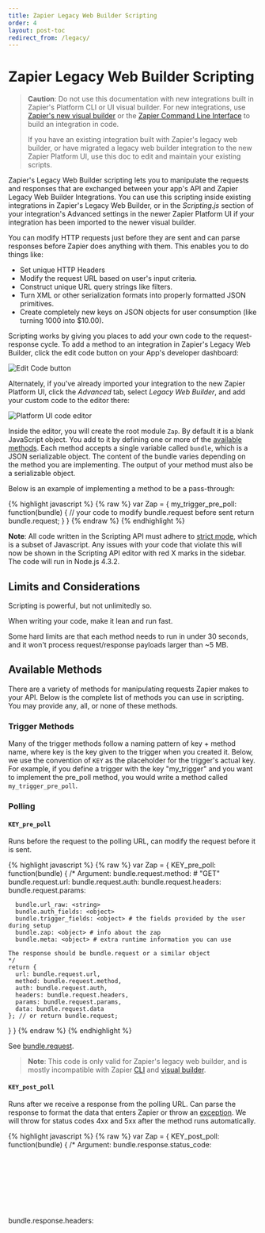 ```yaml
---
title: Zapier Legacy Web Builder Scripting
order: 4
layout: post-toc
redirect_from: /legacy/
---
```


# Zapier Legacy Web Builder Scripting

> **Caution**: Do not use this documentation with new integrations built in Zapier's Platform CLI or UI visual builder. For new integrations, use [Zapier's new visual builder](https://platform.zapier.com/docs/intro) or the [Zapier Command Line Interface](https://platform.zapier.io/cli_docs/docs) to build an integration in code.
>
> If you have an existing integration built with Zapier's legacy web builder, or have migrated a legacy web builder integration to the new Zapier Platform UI, use this doc to edit and maintain your existing scripts.

Zapier's Legacy Web Builder scripting lets you to manipulate the requests and responses that are exchanged between your app's API and Zapier Legacy Web Builder Integrations. You can use this scripting inside existing integrations in Zapier's Legacy Web Builder, or in the _Scripting.js_ section of your integration's Advanced settings in the newer Zapier Platform UI if your integration has been imported to the newer visual builder.

You can modify HTTP requests just before they are sent and can parse responses before Zapier does anything with them. This enables you to do things like:

*   Set unique HTTP Headers
*   Modify the request URL based on user's input criteria.
*   Construct unique URL query strings like filters.
*   Turn XML or other serialization formats into properly formatted JSON primitives.
*   Create completely new keys on JSON objects for user consumption (like turning 1000 into $10.00).

Scripting works by giving you places to add your own code to the request-response cycle. To add a method to an integration in Zapier's Legacy Web Builder, click the edit code button on your App's developer dashboard:

![Edit Code button](https://cdn.zapier.com/storage/photos/832a4038e1e1608158f0bcf383338598.png)

Alternately, if you've already imported your integration to the new Zapier Platform UI, click the _Advanced_ tab, select _Legacy Web Builder_, and add your custom code to the editor there:

![Platform UI code editor](https://cdn.zapier.com/storage/photos/75e6b3290b00eaa8a83f39f10902dab6.png)

Inside the editor, you will create the root module `Zap`. By default it is a blank JavaScript object. You add to it by defining one or more of the [available methods](https://platform.zapier.com/legacy/scripting/#available-methods). Each method accepts a single variable called `bundle`, which is a JSON serializable object. The content of the bundle varies depending on the method you are implementing. The output of your method must also be a serializable object.

Below is an example of implementing a method to be a pass-through:

{% highlight javascript %}
{% raw %}
var Zap = {
  my_trigger_pre_poll: function(bundle) {
    // your code to modify bundle.request before sent
    return bundle.request;
  }
}
{% endraw %}
{% endhighlight %}

**Note**: All code written in the Scripting API must adhere to [strict mode](https://developer.mozilla.org/en-US/docs/Web/JavaScript/Reference/Strict_mode), which is a subset of Javascript. Any issues with your code that violate this will now be shown in the Scripting API editor with red X marks in the sidebar. The code will run in Node.js 4.3.2.

## Limits and Considerations

Scripting is powerful, but not unlimitedly so.

When writing your code, make it lean and run fast.

Some hard limits are that each method needs to run in under 30 seconds, and it won't process request/response payloads larger than ~5 MB.

## Available Methods

There are a variety of methods for manipulating requests Zapier makes to your API. Below is the complete list of methods you can use in scripting. You may provide any, all, or none of these methods.

### Trigger Methods

Many of the trigger methods follow a naming pattern of key + method name, where key is the key given to the trigger when you created it. Below, we use the convention of `KEY` as the placeholder for the trigger's  actual key. For example, if you define a trigger with the key "my_trigger" and you want to implement the pre_poll method, you would write a method called `my_trigger_pre_poll`.

### Polling

#### `KEY_pre_poll`
Runs before the request to the polling URL, can modify the request before it is sent.

{% highlight javascript %}
{% raw %}
var Zap = {
  KEY_pre_poll: function(bundle) {
    /*
    Argument:
      bundle.request.method: <string> # "GET"
      bundle.request.url: <string>
      bundle.request.auth: <array>
      bundle.request.headers: <object>
      bundle.request.params: <object>

      bundle.url_raw: <string>
      bundle.auth_fields: <object>
      bundle.trigger_fields: <object> # the fields provided by the user during setup
      bundle.zap: <object> # info about the zap
      bundle.meta: <object> # extra runtime information you can use

    The response should be bundle.request or a similar object
    */
    return {
      url: bundle.request.url,
      method: bundle.request.method,
      auth: bundle.request.auth,
      headers: bundle.request.headers,
      params: bundle.request.params,
      data: bundle.request.data
    }; // or return bundle.request;
  }
}
{% endraw %}
{% endhighlight %}

See [bundle.request](https://platform.zapier.com/legacy/scripting#prepared-request-via-bundlerequest).

> **Note**: This code is only valid for Zapier's legacy web builder, and is mostly incompatible with Zapier [CLI](https://zapier.com/developer/documentation/v2/getting-started-cli/) and [visual builder](https://zapier.com/developer/documentation/v2/visual-builder-getting-started/).

#### `KEY_post_poll`
Runs after we receive a response from the polling URL. Can parse the response to format the data that enters Zapier or throw an [exception](https://platform.zapier.com/legacy/scripting/#available-exceptions). We will throw for status codes 4xx and 5xx after the method runs automatically.

{% highlight javascript %}
{% raw %}
var Zap = {
  KEY_post_poll: function(bundle) {
    /*
    Argument:
      bundle.response.status_code: <integer>
      bundle.response.headers: <object>
      bundle.response.content: <str>

      bundle.request: <original object from KEY_pre_poll bundle>

      bundle.auth_fields: <object>
      bundle.trigger_fields: <object> # the fields provided by the user during setup
      bundle.zap: <object> # info about the zap
      bundle.meta: <object> # extra runtime information you can use

    The response should be JSON serializable:
      [
        <object>, # with unique 'id' key
        <object> # with unique 'id' key
      ]
    */
    return [];
  }
}
{% endraw %}
{% endhighlight %}

> **Note**: This code is only valid for Zapier's legacy web builder, and is mostly incompatible with Zapier [CLI](https://zapier.com/developer/documentation/v2/getting-started-cli/) and [visual builder](https://zapier.com/developer/documentation/v2/visual-builder-getting-started/).

#### `KEY_poll`
Runs in place of pre_poll and post_poll. You get a bundle and are expected to make the request and return a list of results or throw an [exception](https://platform.zapier.com/legacy/scripting/#available-exceptions). We will **not** throw for status codes like 4xx and 5xx automatically!

{% highlight javascript %}
{% raw %}
var Zap = {
  KEY_poll: function(bundle) {
    /*
    Arguments:
      bundle.request.method: <string> # "GET"
      bundle.request.url: <string>
      bundle.request.auth: <array>
      bundle.request.headers: <object>
      bundle.request.params: <object>

      bundle.url_raw: <string>
      bundle.auth_fields: <object>
      bundle.trigger_fields: <object> # the fields provided by the user during setup
      bundle.zap: <object> # info about the zap
      bundle.meta: <object> # extra runtime information you can use

      If you include a callback in the arguments, you can also perform async:
        callback(err, response)

    You are expected to make the request yourself. The response should be JSON serializable:
      [
        <object>, # with unique 'id' key
        <object> # with unique 'id' key
      ]
    */
    return []; // or callback(null, [])
  }
}
{% endraw %}
{% endhighlight %}

See [bundle.request](https://platform.zapier.com/legacy/scripting#prepared-request-via-bundlerequest).

> **Note**: This code is only valid for Zapier's legacy web builder, and is mostly incompatible with Zapier [CLI](https://zapier.com/developer/documentation/v2/getting-started-cli/) and [visual builder](https://zapier.com/developer/documentation/v2/visual-builder-getting-started/).

### Static and REST Hooks

#### `KEY_catch_hook`
Runs when we receive a static or subscription hook from your API. Can parse the response to format the data that enters Zapier.

{% highlight javascript %}
{% raw %}
var Zap = {
  KEY_catch_hook: function(bundle) {
    /*
    Argument:
      bundle.request.method: <str> # 'GET', 'POST', 'PATCH', 'PUT', 'DELETE'
      bundle.request.headers: <object>
      bundle.request.querystring: <str> # parse with $.param(bundle.request.querystring)
      bundle.request.content: <str>

      bundle.cleaned_request: <object> or <array> # our best guess at parsing
                                                  # and combining the request
                                                  # (including handling JSON & XML).
      bundle.auth_fields: <object>
      bundle.trigger_fields: <object> # the fields provided by the user during setup
      bundle.zap: <object> # info about the zap

    The response should be either a JSON serializable array...
      [
        <object>,
        <object>
      ]

    ...or a single object:
      <object>
    */
    return []; // or {}
  }
}
{% endraw %}
{% endhighlight %}

> **Note**: This code is only valid for Zapier's legacy web builder, and is mostly incompatible with Zapier [CLI](https://zapier.com/developer/documentation/v2/getting-started-cli/) and [visual builder](https://zapier.com/developer/documentation/v2/visual-builder-getting-started/).

### REST Hooks and Notification REST Hooks

#### `pre_subscribe`
Runs before we subscribe.

{% highlight javascript %}
{% raw %}
var Zap = {
  pre_subscribe: function(bundle) {
    /*
    Argument:
      bundle.request.method: <string> # "POST"
      bundle.request.url: <string>
      bundle.request.auth: <array>
      bundle.request.headers: <object>
      bundle.request.params: <object>
      bundle.request.data: <string>

      bundle.auth_fields: <object>
      bundle.trigger_fields: <object> # the data from trigger fields
      bundle.target_url: <string> # our unique Zapier url for this subscription
      bundle.event: <string> # the event being subscribed to
      bundle.zap: <object> # info about the zap

    The response should be bundle.request or a similar object
    */
    return {
      url: bundle.request.url,
      method: bundle.request.method,
      auth: bundle.request.auth,
      headers: bundle.request.headers,
      params: bundle.request.params,
      data: bundle.request.data
    }; // or return bundle.request;
  }
}
{% endraw %}
{% endhighlight %}

See [bundle.request](https://platform.zapier.com/legacy/scripting#prepared-request-via-bundlerequest).

> **Note**: This code is only valid for Zapier's legacy web builder, and is mostly incompatible with Zapier [CLI](https://zapier.com/developer/documentation/v2/getting-started-cli/) and [visual builder](https://zapier.com/developer/documentation/v2/visual-builder-getting-started/).

#### `post_subscribe`
Runs after we subscribe. It is exclusively for storing results that are needed later for pre_unsubscribe.

{% highlight javascript %}
{% raw %}
var Zap = {
  post_subscribe: function(bundle) {
    /*
    Argument:
      bundle.response.status_code: <integer>
      bundle.response.headers: <object>
      bundle.response.content: <str>

      bundle.request: <original object from pre_subscribe bundle>

      bundle.target_url: <string> # our unique Zapier url for this subscription
      bundle.event: <string> # the event (if any) that was subscribed to
      bundle.auth_fields: <object>
      bundle.trigger_fields: <object> # the data from trigger fields
      bundle.zap: <object> # info about the zap

    The response should be JSON serializable, you'll have access to it as
    subscribe_data in the unsubscribe call. Normally you'd store some state
    about the hook resource you created, for example, some apps need
    an ID to locate and unsubscribe from a hook.

    */
    return ""; // or {}, or []
  }
}
{% endraw %}
{% endhighlight %}

> **Note**: This code is only valid for Zapier's legacy web builder, and is mostly incompatible with Zapier [CLI](https://zapier.com/developer/documentation/v2/getting-started-cli/) and [visual builder](https://zapier.com/developer/documentation/v2/visual-builder-getting-started/).

#### `pre_unsubscribe`
Runs before we unsubscribe.

{% highlight javascript %}
{% raw %}
var Zap = {
  pre_unsubscribe: function(bundle) {
    /*
    Argument:
      bundle.request.method: <string> # "POST"
      bundle.request.url: <string>
      bundle.request.auth: <array>
      bundle.request.headers: <object>
      bundle.request.params: <object>
      bundle.request.data: <string>

      bundle.target_url: <string> # our unique Zapier url for this subscription
      bundle.subscribe_data <json> # any data you returned from post_subscribe
      bundle.event: <string> # the event (if any) being unsubscribed from
      bundle.auth_fields: <object>
      bundle.trigger_fields: <object> # the data from trigger fields
      bundle.zap: <object> # info about the zap

    The response should be bundle.request or a similar object
    */
    return {
      url: bundle.request.url,
      method: bundle.request.method,
      auth: bundle.request.auth,
      headers: bundle.request.headers,
      params: bundle.request.params,
      data: bundle.request.data
    }; // or return bundle.request;
  }
}
{% endraw %}
{% endhighlight %}

See [bundle.request](https://platform.zapier.com/legacy/scripting#prepared-request-via-bundlerequest).

> **Note**: This code is only valid for Zapier's legacy web builder, and is mostly incompatible with Zapier [CLI](https://zapier.com/developer/documentation/v2/getting-started-cli/) and [visual builder](https://zapier.com/developer/documentation/v2/visual-builder-getting-started/).

### Notification REST Hooks

#### `KEY_pre_hook`
Runs before the consuming call.

{% highlight javascript %}
{% raw %}
var Zap = {
  KEY_pre_hook: function(bundle) {
    /*
    Argument:
      bundle.request.method: <string>
      bundle.request.headers: <object>
      bundle.request.querystring: <string> # parse using $.param(bundle.request.querystring)
      bundle.request.content: <string>

      bundle.auth_fields: <object>
      bundle.trigger_fields: <object> # the fields provided by the user during setup
      bundle.zap: <object> # info about the zap

    The response should be bundle.request or a similar object
    */
    return {
      url: bundle.request.url,
      method: bundle.request.method,
      auth: bundle.request.auth,
      headers: bundle.request.headers,
      params: bundle.request.params,
      data: bundle.request.data
    }; // or return bundle.request;
  }
}
{% endraw %}
{% endhighlight %}

See [bundle.request](https://platform.zapier.com/legacy/scripting#prepared-request-via-bundlerequest).

> **Note**: This code is only valid for Zapier's legacy web builder, and is mostly incompatible with Zapier [CLI](https://zapier.com/developer/documentation/v2/getting-started-cli/) and [visual builder](https://zapier.com/developer/documentation/v2/visual-builder-getting-started/).

#### `KEY_post_hook`
Runs after we receive a response from the consuming call. Can parse the response to format the data that enters Zapier or throw an [exception](https://platform.zapier.com/legacy/scripting/#available-exceptions). We will throw for status codes 4xx and 5xx after the method runs automatically.

{% highlight javascript %}
{% raw %}
var Zap = {
  KEY_post_hook: function(bundle) {
    /*
    Argument:
      bundle.response.status_code: <integer>
      bundle.response.headers: <object>
      bundle.response.content: <str>

      bundle.request: <original object from KEY_pre_hook bundle>

      bundle.auth_fields: <object>
      bundle.trigger_fields: <object> # the fields provided by the user during setup
      bundle.zap: <object> # info about the zap

    The response should be JSON serializable:
      [
        <object>,
        <object>
      ]
    */
    return [];
  }
}
{% endraw %}
{% endhighlight %}

> **Note**: This code is only valid for Zapier's legacy web builder, and is mostly incompatible with Zapier [CLI](https://zapier.com/developer/documentation/v2/getting-started-cli/) and [visual builder](https://zapier.com/developer/documentation/v2/visual-builder-getting-started/).

### Available to all triggers

#### `KEY_pre_custom_trigger_fields`
Runs before the request to the custom field URL (if provided).

> Note: Although this method does not end with `result_fields` like there are for [actions](#key_pre_custom_action_fields) and [searches](#key_pre_custom_search_fields) it does in fact define custom fields and labels for the **result** (sample) of the trigger and not for its **Edit Template** step in the Zap Editor. See [Trigger Result Fields (Custom)](https://platform.zapier.com/legacy/trigger-fields-custom/).

{% highlight javascript %}
{% raw %}
var Zap = {
  KEY_pre_custom_trigger_fields: function(bundle) {
    /*
    Argument:
      bundle.request.method: <string> # "GET"
      bundle.request.url: <string>
      bundle.request.auth: <array>
      bundle.request.headers: <object>
      bundle.request.params: <object>

      bundle.url_raw: <string>
      bundle.auth_fields: <object>
      bundle.trigger_fields: <object> # the fields provided by the user during setup
      bundle.zap: <object> # info about the zap

    The response should be bundle.request or a similar object
    */
    return {
      url: bundle.request.url,
      method: bundle.request.method,
      auth: bundle.request.auth,
      headers: bundle.request.headers,
      params: bundle.request.params,
      data: bundle.request.data
    }; // or return bundle.request;
  }
}
{% endraw %}
{% endhighlight %}

See [bundle.request](https://platform.zapier.com/legacy/scripting#prepared-request-via-bundlerequest).

> **Note**: This code is only valid for Zapier's legacy web builder, and is mostly incompatible with Zapier [CLI](https://zapier.com/developer/documentation/v2/getting-started-cli/) and [visual builder](https://zapier.com/developer/documentation/v2/visual-builder-getting-started/).

#### `KEY_post_custom_trigger_fields`
Runs after the response for custom fields is received. Can parse the response to format the data that enters Zapier or throw an [exception](https://platform.zapier.com/legacy/scripting/#available-exceptions). We will throw for status codes 4xx and 5xx after the method runs automatically.

> Note: Although this method does not end with `result_fields` like there are for [actions](#key_pre_custom_action_fields) and [searches](#key_pre_custom_search_fields) it does in fact define custom fields and labels for the **result** (sample) of the trigger and not for its **Edit Template** step in the Zap Editor. See [Trigger Result Fields (Custom)](https://platform.zapier.com/legacy/trigger-fields-custom/).

{% highlight javascript %}
{% raw %}
var Zap = {
  KEY_post_custom_trigger_fields: function(bundle) {
    /*
    Argument:
      bundle.response.status_code: <integer>
      bundle.response.headers: <object>
      bundle.response.content: <str>

      bundle.request: <original object from KEY_pre_hook bundle>

      bundle.url_raw: <string>
      bundle.auth_fields: <object>
      bundle.trigger_fields: <object> # the fields provided by the user during setup
      bundle.zap: <object> # info about the zap

    The response should be JSON serializable:
      [
        # `type` can be unicode, int, bool
        # `key` should be unique and match a key found in the JSON representation we receive from your API
        # `label` is a human-readable name we can give this field in the UI
        {'type': <str>, 'key': <str>, 'label': <str>}
      ]
    */
    return [];
  }
}
{% endraw %}
{% endhighlight %}

> **Note**: This code is only valid for Zapier's legacy web builder, and is mostly incompatible with Zapier [CLI](https://zapier.com/developer/documentation/v2/getting-started-cli/) and [visual builder](https://zapier.com/developer/documentation/v2/visual-builder-getting-started/).

## Action Methods

Action methods follow a naming pattern of key + method name, where key is the key given to the action when you created it. Below, we use the convention of `KEY` as the placeholder for the action's actual key. For example, if you define an action with the key "my_action" and you want to implement the pre_write method, you would write a method called `my_action_pre_write`.

### `KEY_pre_write`
Runs before the request to the action URL, can modify the request before it is sent.

{% highlight javascript %}
{% raw %}
var Zap = {
  KEY_pre_write: function(bundle) {
    /*
    Argument:
      bundle.request.method: <string> # "POST"
      bundle.request.url: <string>
      bundle.request.auth: <array>
      bundle.request.headers: <object>
      bundle.request.params: <object>
      bundle.request.data: <string>
      bundle.request.files: <object>

      bundle.url_raw: <string>
      bundle.auth_fields: <object>
      bundle.action_fields: <object> # pruned and replaced users' fields
      bundle.action_fields_full: <object> # all replaced users' fields
      bundle.action_fields_raw: <object> # before we replace users' variables
      bundle.zap: <object> # info about the zap

    The response should be bundle.request or a similar object
    */
    return {
      url: bundle.request.url,
      method: bundle.request.method,
      auth: bundle.request.auth,
      headers: bundle.request.headers,
      params: bundle.request.params,
      data: bundle.request.data
    }; // or return bundle.request;
  }
}
{% endraw %}
{% endhighlight %}

See [bundle.request](https://platform.zapier.com/legacy/scripting#prepared-request-via-bundlerequest).

> **Note**: This code is only valid for Zapier's legacy web builder, and is mostly incompatible with Zapier [CLI](https://zapier.com/developer/documentation/v2/getting-started-cli/) and [visual builder](https://zapier.com/developer/documentation/v2/visual-builder-getting-started/).


### `KEY_post_write`
Runs after we receive a response from the action endpoint, can modify the response or throw an [exception](https://platform.zapier.com/legacy/scripting/#available-exceptions). We will throw for status codes 4xx and 5xx after the method runs automatically. *Note:* If the action occurs as part of a search-or-create Zap, the output of this method is *not* exactly what the user sees. In that case, the action will be followed up with a request to fetch the written record, and we will present the user with the output from that follow-up request. If you need to modify the returned data in that scenario, use `_post_read_resource`.

{% highlight javascript %}
{% raw %}
var Zap = {
  KEY_post_write: function(bundle) {
    /*
    Argument:
      bundle.response.status_code: <integer>
      bundle.response.headers: <object>
      bundle.response.content: <str>

      bundle.request: <original object from KEY_pre_write bundle>

      bundle.auth_fields: <object>
      bundle.action_fields: <object> # pruned and replaced users' fields
      bundle.action_fields_full: <object> # all replaced users' fields
      bundle.action_fields_raw: <object> # before we replace users' variables
      bundle.zap: <object> # info about the zap

    The response will be used to give the user more fields to use
    in the next step of the Zap.  Please return a JSON serializable object.

    return <object>;
    */
  }
}
{% endraw %}
{% endhighlight %}

> **Note**: This code is only valid for Zapier's legacy web builder, and is mostly incompatible with Zapier [CLI](https://zapier.com/developer/documentation/v2/getting-started-cli/) and [visual builder](https://zapier.com/developer/documentation/v2/visual-builder-getting-started/).

### `KEY_write`
Runs in place of pre_write and post_write. You get a bundle and are expected to make the request and return the appropriate response or throw an [exception](https://platform.zapier.com/legacy/scripting/#available-exceptions). We will **not** throw for status codes like 4xx and 5xx automatically! *Note:* If the action occurs as part of a search-or-create Zap, the output of this method is *not* exactly what the user sees. In that case, the action will be followed up with a request to fetch the written record, and we will present the user with the output from that follow-up request. If you need to modify the returned data in that scenario, use `_post_read_resource`.

{% highlight javascript %}
{% raw %}
var Zap = {
  KEY_write: function(bundle, [callback]) {
    /*
    Arguments:

      bundle.request.method: <string> # "POST"
      bundle.request.url: <string>
      bundle.request.auth: <array>
      bundle.request.headers: <object>
      bundle.request.params: <object>
      bundle.request.data: <string>
      bundle.request.files: <object>

      bundle.url_raw: <string>
      bundle.auth_fields: <object>
      bundle.action_fields: <object> # pruned and replaced users' fields
      bundle.action_fields_full: <object> # all replaced users' fields
      bundle.action_fields_raw: <object> # before we replace users' variables
      bundle.zap: <object> # info about the zap

    If you include a callback in the arguments, you can also perform async:
      callback(err, response)

    The response will be used to give the user more fields to use
    in the next step of the Zap.  Please return a JSON serializable object.

    return <object>;
    */
    // your code to modify bundle.request before sent
    var response = z.request(bundle.request);
    return z.JSON.parse(response.content);
  }
}
{% endraw %}
{% endhighlight %}

See [bundle.request](https://platform.zapier.com/legacy/scripting#prepared-request-via-bundlerequest).

> **Note**: This code is only valid for Zapier's legacy web builder, and is mostly incompatible with Zapier [CLI](https://zapier.com/developer/documentation/v2/getting-started-cli/) and [visual builder](https://zapier.com/developer/documentation/v2/visual-builder-getting-started/).

### `KEY_pre_custom_action_fields`
Runs before the request to the custom field URL (if provided).

{% highlight javascript %}
{% raw %}
var Zap = {
  KEY_pre_custom_action_fields: function(bundle) {
    /*
    Argument:
      bundle.request.method: <string> # "GET"
      bundle.request.url: <string>
      bundle.request.auth: <array>
      bundle.request.headers: <object>
      bundle.request.params: <object>

      bundle.url_raw: <string>
      bundle.auth_fields: <object>
      bundle.action_fields: <object> # the raw action fields (if applicable)
      bundle.zap: <object> # info about the zap (details below)

    The response should be bundle.request or a similar object
    */
    return {
      url: bundle.request.url,
      method: bundle.request.method,
      auth: bundle.request.auth,
      headers: bundle.request.headers,
      params: bundle.request.params,
      data: bundle.request.data
    }; // or return bundle.request;
  }
}
{% endraw %}
{% endhighlight %}

See [bundle.request](https://platform.zapier.com/legacy/scripting#prepared-request-via-bundlerequest).

> **Note**: This code is only valid for Zapier's legacy web builder, and is mostly incompatible with Zapier [CLI](https://zapier.com/developer/documentation/v2/getting-started-cli/) and [visual builder](https://zapier.com/developer/documentation/v2/visual-builder-getting-started/).

### `KEY_post_custom_action_fields`
Runs after the response for custom fields is received. Can parse the response to format the data that enters Zapier or throw an [exception](https://platform.zapier.com/legacy/scripting/#available-exceptions). We will throw for status codes 4xx and 5xx after the method runs automatically.

{% highlight javascript %}
{% raw %}
var Zap = {
  KEY_post_custom_action_fields: function(bundle) {
    /*
    Argument:
      bundle.response.status_code: <integer>
      bundle.response.headers: <object>
      bundle.response.content: <str>

      bundle.request: <original object from KEY_pre_custom_action_fields bundle>

      bundle.url_raw: <string>
      bundle.auth_fields: <object>
      bundle.action_fields: <object> # the fields provided by the user during setup
      bundle.zap: <object> # info about the zap

    The response should be JSON serializable:
      [
        # `type` can be unicode, int, bool
        # `key` should be unique, and will be the "key" in "key: value" in the POST
        # `help_text` and `label` are also available
        {'type': <str>, 'key': <str>}
      ]
    */
    return []; // return fields in the order you want them displayed in the UI. They'll be appended after the regular action fields
  }
}
{% endraw %}
{% endhighlight %}

> **Note**: This code is only valid for Zapier's legacy web builder, and is mostly incompatible with Zapier [CLI](https://zapier.com/developer/documentation/v2/getting-started-cli/) and [visual builder](https://zapier.com/developer/documentation/v2/visual-builder-getting-started/).

### `KEY_custom_action_fields`
Allows you to completely take over the handling of retrieving and processing field metadata for custom action fields.  Pre- and Post- methods will not be called if you've implemented this method.  This method will be passed a bundle and must return an array of custom field metadata.  If a request to an endpoint fails, you will need to throw an exception - the platform will not do it automatically.

{% highlight javascript %}
{% raw %}
var Zap = {KEY_custom_action_fields: function(bundle) {
    /*    
    Argument:      
        bundle.request.method: <string> # GET
        bundle.request.url: <string> # ""
        bundle.request.auth: <array>
        bundle.request.headers: <object>
        bundle.request.params: <object>

        bundle.url_raw: <string> # ""
        bundle.auth_fields: <object>
        bundle.action_fields: <object> # the raw action fields (if applicable)
        bundle.zap: <object> # info about the zap    

    The response should be JSON serializable:      
        [

            # "type": "unicode",
            # "key": "json_key", // the field "name", will be used to construct a label if none is provided
            # "required": false, // whether this field must be filled out. defaults to true
            # "label": "Pretty Label", // optional
            # "help_text": "Helps to explain things to users.", // optional
            # "choices": { // optional
                "raw": "label"
            } // can also be a flat array if raw is the label
            {'type': <str>, 'key': <str>}

         ]   
       */
       return []; // return fields in the order you want them displayed in the UI. They'll be appended after the regular action fields
    }
}
{% endraw %}
{% endhighlight %}

See [bundle.request](https://platform.zapier.com/legacy/scripting#prepared-request-via-bundlerequest).

> **Note**: This code is only valid for Zapier's legacy web builder, and is mostly incompatible with Zapier [CLI](https://zapier.com/developer/documentation/v2/getting-started-cli/) and [visual builder](https://zapier.com/developer/documentation/v2/visual-builder-getting-started/).

### `KEY_custom_action_result_fields`
Allows you to completely take over the handling of retrieving and processing field metadata for custom fields when users are working with *results* of your action in the Zap editor.  Pre- and Post- methods will not be called if you've implemented this method.  This method will be passed a bundle and must return an array of custom field metadata.  If a request to an endpoint fails, you will need to throw an exception - the platform will not do it automatically.

{% highlight javascript %}
{% raw %}
var Zap = {KEY_custom_action_result_fields: function(bundle) {
    /*    
    Argument:      
        bundle.response.status_code: <integer>      
        bundle.response.headers: <object>      
        bundle.response.content: <str>      

        bundle.request: <original object from KEY_pre_custom_action_fields bundle>      

        bundle.url_raw: <string>      
        bundle.auth_fields: <object>      
        bundle.action_fields: <object> # the raw action fields (if applicable)
        bundle.zap: <object> # info about the zap    

    The response should be JSON serializable:      
        [        
            # `type` can be unicode, int, bool        
            # `key` should be unique, and will be the "key" in "key: value" in the response content        
            # `label` is also available       
            {'type': <str>, 'key': <str>, 'label': <str>}      
        ]    
       */
       return []; // return fields in the order you want them displayed in the UI. They'll be appended after the regular action fields
    }
}
{% endraw %}
{% endhighlight %}

> **Note**: This code is only valid for Zapier's legacy web builder, and is mostly incompatible with Zapier [CLI](https://zapier.com/developer/documentation/v2/getting-started-cli/) and [visual builder](https://zapier.com/developer/documentation/v2/visual-builder-getting-started/).

### `KEY_pre_custom_action_result_fields`
Runs before the request to the custom response fields URL (if provided).

{% highlight javascript %}
{% raw %}
var Zap = {
  KEY_pre_custom_action_result_fields: function(bundle) {
    /*    
    Argument:      
        bundle.request.method: <string> # "GET"
        bundle.request.url: <string>
        bundle.request.auth: <array>
        bundle.request.headers: <object>
        bundle.request.params: <object>

        bundle.url_raw: <string>      
        bundle.auth_fields: <object>      
        bundle.action_fields: <object> # the raw action fields (if applicable)      
        bundle.zap: <object> # info about the zap (details below)    

    The response should be bundle.request or a similar object
    */
    return {
        url: bundle.request.url,
        method: bundle.request.method,
        auth: bundle.request.auth,
        headers: bundle.request.headers,
        params: bundle.request.params,
        data: bundle.request.data
    }; // or return bundle.request;
  }
}
{% endraw %}
{% endhighlight %}

See [bundle.request](https://platform.zapier.com/legacy/scripting#prepared-request-via-bundlerequest).

> **Note**: This code is only valid for Zapier's legacy web builder, and is mostly incompatible with Zapier [CLI](https://zapier.com/developer/documentation/v2/getting-started-cli/) and [visual builder](https://zapier.com/developer/documentation/v2/visual-builder-getting-started/).

### `KEY_post_custom_action_result_fields`
Runs after the response for custom response fields is received. Can parse the response to format the data that enters Zapier or throw an exception [exception](https://platform.zapier.com/legacy/scripting/#available-exceptions). We will throw for status codes 4xx and 5xx after the method runs automatically.

{% highlight javascript %}
{% raw %}
var Zap = {
    KEY_post_custom_action_result_fields: function(bundle) {
    /*    
    Argument:      
        bundle.response.status_code: <integer>      
        bundle.response.headers: <object>      
        bundle.response.content: <str>      

        bundle.request: <original object from KEY_pre_custom_action_fields bundle>      

        bundle.url_raw: <string>      
        bundle.auth_fields: <object>            
        bundle.action_fields: <object> # the raw action fields (if applicable)      
        bundle.zap: <object> # info about the zap    
    The response should be JSON serializable:      
        [        
            # `type` can be unicode, int, bool        
            # `key` should be unique, and will be the "key" in "key: value" in the response content        
            # `label` is also available        
            {'type': <str>, 'key': <str>, 'label': <str>}      
        ]    
    */
        return []; // return fields in the order you want them displayed in the UI. They'll be appended after the regular action fields
    }
}
{% endraw %}
{% endhighlight %}

## Search Methods

Search methods follow a naming pattern of key + method name, where key is the key given to the search when you created it. Below, we use the convention of `KEY` as the placeholder for the search's actual key. For example, if you define an search with the key "my_search" and you want to implement the pre_search method, you would write a method called `my_search_pre_search`.

### `KEY_pre_search`
Runs before the request to the search URL, can modify the request before it is sent.

{% highlight javascript %}
{% raw %}
var Zap = {
  KEY_pre_search: function(bundle) {
    /*
    Argument:
      bundle.request.method: <string> # "GET"
      bundle.request.url: <string>
      bundle.request.auth: <array>
      bundle.request.headers: <object>
      bundle.request.params: <object>

      bundle.url_raw: <string>
      bundle.auth_fields: <object>
      bundle.search_fields: <object> # pruned and replaced users' fields
      bundle.zap: <object> # info about the zap

    The response should be bundle.request or a similar object
    */
    return {
      url: bundle.request.url,
      method: bundle.request.method,
      auth: bundle.request.auth,
      headers: bundle.request.headers,
      params: bundle.request.params,
      data: bundle.request.data
    }; // or return bundle.request;
  }
}
{% endraw %}
{% endhighlight %}

See [bundle.request](https://platform.zapier.com/legacy/scripting#prepared-request-via-bundlerequest).

> **Note**: This code is only valid for Zapier's legacy web builder, and is mostly incompatible with Zapier [CLI](https://zapier.com/developer/documentation/v2/getting-started-cli/) and [visual builder](https://zapier.com/developer/documentation/v2/visual-builder-getting-started/).

### `KEY_post_search`
Runs after we receive a response from the search endpoint, can modify the response or throw an [exception](https://platform.zapier.com/legacy/scripting/#available-exceptions). We will throw for status codes 4xx and 5xx after the method runs automatically. *Note:* The output of the method is *not* exactly what the user sees. We follow searches up with requests for the individual resources and present the user with the output from those follow-up requests. If you wish to modify the number (or ordering) of the search results, use `_post_search`. If you wish to modify the data the user sees, use `_post_read_resource`. One other thing to be aware of is that searches must return an *array* of objects, so if your search endpoint returns a single object, you can use this method to wrap your object in an array.

> Note we'll only use the first object in the array for now, so if you can add optional fields to help narrow the search down, it's a great idea.

{% highlight javascript %}
{% raw %}
var Zap = {
  KEY_post_search: function(bundle) {
    /*
    Argument:
      bundle.response.status_code: <integer>
      bundle.response.headers: <object>
      bundle.response.content: <str>

      bundle.request: <original object from KEY_pre_search bundle>

      bundle.auth_fields: <object>
      bundle.search_fields: <object> # pruned and replaced users' fields
      bundle.zap: <object> # info about the zap

    The response is an array, which may contain zero or more matches.

    If multiple matches are found, sort the array with the "best match" first.

    Use the available exceptions to vary errors.
    */
    return [ ]; // no matches
    /* --- or --- */
    return [ { ... } ];  // return a single match
    /* --- or --- */
    return [ { ... }, { ... }, ... ]; // several matches, with "best match" first
  }
}
{% endraw %}
{% endhighlight %}

> **Note**: This code is only valid for Zapier's legacy web builder, and is mostly incompatible with Zapier [CLI](https://zapier.com/developer/documentation/v2/getting-started-cli/) and [visual builder](https://zapier.com/developer/documentation/v2/visual-builder-getting-started/).

### `KEY_search`
Runs in place of pre_search and post_search. You get a bundle and are expected to make the request and return the appropriate response or throw an [exception](https://platform.zapier.com/legacy/scripting/#available-exceptions). We will **not** throw for status codes like 4xx and 5xx automatically! Note: The output of the method is not exactly what the user sees. We follow searches up with requests for the individual resources and present the user with the output from those follow-up requests. If you wish to modify the number (or ordering) of the search results, you can do that inside `_search`. If you wish to modify the data the user sees, use `_post_read_resource`.

> Note we'll only use the first object in the array for now, so if you can add optional fields to help narrow the search down, it's a great idea.

{% highlight javascript %}
{% raw %}
var Zap = {
  KEY_search: function(bundle, [callback]) {
    /*
    Arguments:

      bundle.request.method: <string> # "GET"
      bundle.request.url: <string>
      bundle.request.auth: <array>
      bundle.request.headers: <object>
      bundle.request.params: <object>

      bundle.url_raw: <string>
      bundle.auth_fields: <object>
      bundle.search_fields: <object> # pruned and replaced users' fields

      bundle.zap: <object> # info about the zap

    If you include a callback in the arguments, you can also perform async:
      callback(err, response)

    The response will be used to give the user more fields to use
    in the next step of the Zap.  Please return a JSON serializable object.
    */

    return {...}; // or callback(null, {...})
  }
}
{% endraw %}
{% endhighlight %}

See [bundle.request](https://platform.zapier.com/legacy/scripting#prepared-request-via-bundlerequest).

> **Note**: This code is only valid for Zapier's legacy web builder, and is mostly incompatible with Zapier [CLI](https://zapier.com/developer/documentation/v2/getting-started-cli/) and [visual builder](https://zapier.com/developer/documentation/v2/visual-builder-getting-started/).

### `KEY_pre_custom_search_fields`
Runs before the request to the custom field URL (if provided).

{% highlight javascript %}
{% raw %}
var Zap = {
  KEY_pre_custom_search_fields: function(bundle) {
    /*
    Argument:
      bundle.request.method: <string> # "GET"
      bundle.request.url: <string>
      bundle.request.auth: <array>
      bundle.request.headers: <object>
      bundle.request.params: <object>

      bundle.url_raw: <string>
      bundle.auth_fields: <object>
      bundle.search_fields: <object> # the raw search fields (if applicable)

      bundle.zap: <object> # info about the zap (details below)

    The response should be bundle.request or a similar object
    */
    return {
      url: bundle.request.url,
      method: bundle.request.method,
      auth: bundle.request.auth,
      headers: bundle.request.headers,
      params: bundle.request.params,
      data: bundle.request.data
    }; // or return bundle.request;
  }
}
{% endraw %}
{% endhighlight %}

See [bundle.request](https://platform.zapier.com/legacy/scripting#prepared-request-via-bundlerequest).

> **Note**: This code is only valid for Zapier's legacy web builder, and is mostly incompatible with Zapier [CLI](https://zapier.com/developer/documentation/v2/getting-started-cli/) and [visual builder](https://zapier.com/developer/documentation/v2/visual-builder-getting-started/).

### `KEY_post_custom_search_fields`
Runs after the response for custom fields is received. Can parse the response to format the data that enters Zapier or throw an [exception](https://platform.zapier.com/legacy/scripting/#available-exceptions). We will throw for status codes 4xx and 5xx after the method runs automatically.

{% highlight javascript %}
{% raw %}
var Zap = {
  KEY_post_custom_search_fields: function(bundle) {
    /*
    Argument:
      bundle.response.status_code: <integer>
      bundle.response.headers: <object>
      bundle.response.content: <str>

      bundle.request: <original object from KEY_pre_custom_search_fields bundle>

      bundle.url_raw: <string>
      bundle.auth_fields: <object>
      bundle.zap: <object> # info about the zap

    The response should be JSON serializable:
      [
        # `type` can be unicode, int, bool
        # `key` should be unique, and will be the "key" in "key: value" in the POST
        # `help_text` and `label` are also available
        {'type': <str>, 'key': <str>}
      ]
    */
    return []; // return fields in the order you want them displayed in the UI. They'll be appended after the regular search fields
  }
}
{% endraw %}
{% endhighlight %}

> **Note**: This code is only valid for Zapier's legacy web builder, and is mostly incompatible with Zapier [CLI](https://zapier.com/developer/documentation/v2/getting-started-cli/) and [visual builder](https://zapier.com/developer/documentation/v2/visual-builder-getting-started/).

### `KEY_custom_search_fields`
Allows you to completely take over the handling of retrieving and processing field metadata for custom search action fields.  Pre- and Post- methods will not be called if you've implemented this method.  This method will be passed a bundle and must return an array of custom field metadata.  If a request to an endpoint fails, you will need to throw an exception - the platform will not do it automatically.

{% highlight javascript %}
{% raw %}
var Zap = {KEY_custom_search_fields: function(bundle)
  {
    /*    
    Argument:      
      bundle.request.method: <string> # "GET"
      bundle.request.url: <string>
      bundle.request.auth: <array>
      bundle.request.headers: <object>
      bundle.request.params: <object>

      bundle.auth_fields: <object>      
      bundle.zap: <object> # info about the zap    
    The response should be JSON serializable:      
    [        
      # `type` can be unicode, int, bool        
      # `key` should be unique, and will be the "key" in "key: value" in the POST        
      # `help_text` and `label` are also available        
      {'type': <str>, 'key': <str>}      
    ]    
    */
  return []; // return fields in the order you want them displayed in the UI. They'll be appended after the regular search fields
}
}
{% endraw %}
{% endhighlight %}

See [bundle.request](https://platform.zapier.com/legacy/scripting#prepared-request-via-bundlerequest).

> **Note**: This code is only valid for Zapier's legacy web builder, and is mostly incompatible with Zapier [CLI](https://zapier.com/developer/documentation/v2/getting-started-cli/) and [visual builder](https://zapier.com/developer/documentation/v2/visual-builder-getting-started/).

### `KEY_custom_search_result_fields`
Allows you to completely take over the handling of retrieving and processing field metadata for custom fields when users are working with *results* of your search action in the Zap editor.  Pre- and Post- methods will not be called if you've implemented this method.  This method will be passed a bundle and must return an array of custom field metadata.  If a request to an endpoint fails, you will need to throw an exception - the platform will not do it automatically.

{% highlight javascript %}
{% raw %}
var Zap = {
    KEY_custom_search_result_fields: function(bundle) {
        /*
        Argument:
            bundle.response.status_code: <integer>
            bundle.response.headers: <object>
            bundle.response.content: <str>

            bundle.request: <original object from KEY_pre_custom_search_fields bundle>

            bundle.url_raw: <string>
            bundle.auth_fields: <object>
            bundle.zap: <object> # info about the zap
       The response should be JSON serializable:
           [
               # `type` can be unicode, int, bool
               # `key` should be unique, and will be the "key" in "key: value" in the response content
               # `label` should be provided
               # `important` is optional
               {'type': <str>, 'key': <str>, 'label': <str>, 'important': <str>}
           ]
        */
        return []; // return fields in the order you want them displayed in the UI. They'll be appended after the regular search fields
    }
}
{% endraw %}
{% endhighlight %}

> **Note**: This code is only valid for Zapier's legacy web builder, and is mostly incompatible with Zapier [CLI](https://zapier.com/developer/documentation/v2/getting-started-cli/) and [visual builder](https://zapier.com/developer/documentation/v2/visual-builder-getting-started/).

### `KEY_pre_custom_search_result_fields`
Runs before the request to the custom search result field URL (if provided)

{% highlight javascript %}
{% raw %}
var Zap = {
    KEY_pre_custom_search_result_fields: function(bundle) {
    /*    
    Argument:      
        bundle.request.method: <string> # "GET"
        bundle.request.url: <string>
        bundle.request.auth: <array>
        bundle.request.headers: <object>
        bundle.request.params: <object>

        bundle.url_raw: <string>      
        bundle.auth_fields: <object>      
        bundle.search_fields: <object> # the raw search fields (if applicable)      
        bundle.zap: <object> # info about the zap (details below)    

    The response should be bundle.request or a similar object
    */
        return {
            url: bundle.request.url,
            method: bundle.request.method,
            auth: bundle.request.auth,
            headers: bundle.request.headers,
            params: bundle.request.params,
            data: bundle.request.data
        }; // or return bundle.request;
    }
}
{% endraw %}
{% endhighlight %}

See [bundle.request](https://platform.zapier.com/legacy/scripting#prepared-request-via-bundlerequest).

> **Note**: This code is only valid for Zapier's legacy web builder, and is mostly incompatible with Zapier [CLI](https://zapier.com/developer/documentation/v2/getting-started-cli/) and [visual builder](https://zapier.com/developer/documentation/v2/visual-builder-getting-started/).

### `KEY_post_custom_result_search_fields`
Runs after the response for custom search result fields is received. Can parse the response to format the data that enters Zapier or throw an [exception](https://platform.zapier.com/legacy/scripting/#available-exceptions). We will throw for status codes 4xx and 5xx after the method runs automatically.

{% highlight javascript %}
{% raw %}
var Zap = {
    KEY_post_custom_search_result_fields: function(bundle) {
    /*    
    Argument:      
        bundle.response.status_code: <integer>      
        bundle.response.headers: <object>      
        bundle.response.content: <str>      

        bundle.request: <original object from KEY_pre_custom_search_fields bundle>      

        bundle.url_raw: <string>      
        bundle.auth_fields: <object>      
        bundle.zap: <object> # info about the zap    
    The response should be JSON serializable:      
           [        
               # `type` can be unicode, int, bool        
               # `key` should be unique, and will be the "key" in "key: value" in the response content        
               # `label` should be provided
               # `important` is optional
               {'type': <str>, 'key': <str>, 'label': <str>, 'important': <str>}
           ]     
    */
        return []; // return fields in the order you want them displayed in the UI. They'll be appended after the regular search fields
    }
}
{% endraw %}
{% endhighlight %}

> **Note**: This code is only valid for Zapier's legacy web builder, and is mostly incompatible with Zapier [CLI](https://zapier.com/developer/documentation/v2/getting-started-cli/) and [visual builder](https://zapier.com/developer/documentation/v2/visual-builder-getting-started/).

### `KEY_pre_read_resource`
Runs before we do the request to read an individual resource. Use to modify the request before it is sent.

{% highlight javascript %}
{% raw %}
var Zap = {
  KEY_pre_read_resource: function(bundle) {
    /*
    Argument:
      bundle.request.method: <string> # "GET"
      bundle.request.url: <string>
      bundle.request.auth: <array>
      bundle.request.headers: <object>
      bundle.request.params: <object>

      bundle.url_raw: <string>
      bundle.auth_fields: <object>
      bundle.read_fields: <object> # the response data from the search (or the write in case of search-or-create)
      bundle.read_context: <object> # the original params passed into the search (or the write in case of search-or-write)
      bundle.zap: <object> # info about the zap (details below)

    The response should be bundle.request or a similar object
    */
    return {
      url: bundle.request.url,
      method: bundle.request.method,
      auth: bundle.request.auth,
      headers: bundle.request.headers,
      params: bundle.request.params,
      data: bundle.request.data
    }; // or return bundle.request;
  }
}
{% endraw %}
{% endhighlight %}

See [bundle.request](https://platform.zapier.com/legacy/scripting#prepared-request-via-bundlerequest).

> **Note**: This code is only valid for Zapier's legacy web builder, and is mostly incompatible with Zapier [CLI](https://zapier.com/developer/documentation/v2/getting-started-cli/) and [visual builder](https://zapier.com/developer/documentation/v2/visual-builder-getting-started/).

### `KEY_post_read_resource`
Runs after we do the request to read an individual resource. Use to modify the data returned or throw an [exception](https://platform.zapier.com/legacy/scripting/#available-exceptions). We will throw for status codes 4xx and 5xx after the method runs automatically.

{% highlight javascript %}
{% raw %}
var Zap = {
  KEY_post_read_resource: function(bundle) {
    /*
    Argument:
      bundle.response.status_code: <integer>
      bundle.response.headers: <object>
      bundle.response.content: <str>

      bundle.request: <original object from KEY_pre_read_resource bundle>

      bundle.url_raw: <string>
      bundle.auth_fields: <object>
      bundle.read_fields: <object> # the response data from the search (or the write in case of search-or-create)
      bundle.read_context: <object> # the original params passed into the search (or the write in case of search-or-write)

      bundle.zap: <object> # info about the zap

    The response will be used to give the user more fields to use
    in the next step of the Zap.  Please return a JSON serializable object.

    return <object>;
    */
    return {...};
  }
}
{% endraw %}
{% endhighlight %}

> **Note**: This code is only valid for Zapier's legacy web builder, and is mostly incompatible with Zapier [CLI](https://zapier.com/developer/documentation/v2/getting-started-cli/) and [visual builder](https://zapier.com/developer/documentation/v2/visual-builder-getting-started/).

### `KEY_read_resource`
Runs in place of pre_read_resource and post_read_resource. You get a bundle and are expected to make the request and return the appropriate response or throw an [exception](https://platform.zapier.com/legacy/scripting/#available-exceptions). We will **not** throw for status codes like 4xx and 5xx automatically!

{% highlight javascript %}
{% raw %}
var Zap = {
  KEY_read_resource: function(bundle, [callback]) {
    /*
    Arguments:

      bundle.request.method: <string> # "GET"
      bundle.request.url: <string>
      bundle.request.auth: <array>
      bundle.request.headers: <object>
      bundle.request.params: <object>

      bundle.url_raw: <string>
      bundle.auth_fields: <object>
      bundle.read_fields: <object> # the response data from the search (or the write in case of search-or-create)
      bundle.read_context: <object> # the original params passed into the search (or the write in case of search-or-write)

      bundle.zap: <object> # info about the zap

    If you include a callback in the arguments, you can also perform async:
      callback(err, response)

      The response should be an object representing the resource. Can also use the available exceptions to vary errors.
    */
    return {...}; // or callback(null, {...})
  }
}
{% endraw %}
{% endhighlight %}

See [bundle.request](https://platform.zapier.com/legacy/scripting#prepared-request-via-bundlerequest).

> **Note**: This code is only valid for Zapier's legacy web builder, and is mostly incompatible with Zapier [CLI](https://zapier.com/developer/documentation/v2/getting-started-cli/) and [visual builder](https://zapier.com/developer/documentation/v2/visual-builder-getting-started/).

## Authentication Methods

### `pre_oauthv2_token`
Modify the request we'd send to the access token endpoint.

> Be aware that for legacy reasons the request does not follow [RFC6749](https://tools.ietf.org/html/rfc6749#section-4.1.3) and passes the parameters via the query string. If you define `pre_oauthv2_token` then it is up to you correct this if needed. Without the method, we will retry the request conform standards if the API returns an error on the first attempt.

{% highlight javascript %}
{% raw %}
var Zap = {
  pre_oauthv2_token: function(bundle) {
    /*
    Argument:
      bundle.request.method: <string> # "POST"
      bundle.request.url: <string>
      bundle.request.auth: <array>
      bundle.request.headers: <object> # {"Accept": "application/json", "Content-Length": 0}
      bundle.request.params: <object> client_id, client_secret, redirect_uri, grant_type:authorization_code, code

      bundle.load: <object> # identical to bundle.request.params
      bundle.oauth_data: <object> # obj that contains your client_id, client_secret, etc...
      bundle.zap: <object> # info about the zap

    The response should be an object of:
      url: <string>
      method: <string> # 'GET', 'POST', 'PATCH', 'PUT', 'DELETE'
      headers: <object>
      params: <object> # this will be mapped into the query string
      data: <string> or null # request body: optional if POST, not needed if GET
    */
    return {
      url: bundle.request.url,
      method: bundle.request.method,
      headers: bundle.request.headers,
      params: bundle.request.params,
      data: bundle.request.data
    }; // or return bundle.request;
  }
}
{% endraw %}
{% endhighlight %}

See [bundle.request](https://platform.zapier.com/legacy/scripting#prepared-request-via-bundlerequest).

> **Note**: This code is only valid for Zapier's legacy web builder, and is mostly incompatible with Zapier [CLI](https://zapier.com/developer/documentation/v2/getting-started-cli/) and [visual builder](https://zapier.com/developer/documentation/v2/visual-builder-getting-started/).

### `post_oauthv2_token`
Modify the response from the access token endpoint or throw an [exception](https://platform.zapier.com/legacy/scripting/#available-exceptions). We will throw for status codes 4xx and 5xx **before** the method runs automatically.

{% highlight javascript %}
{% raw %}
var Zap = {
  post_oauthv2_token: function(bundle) {
    /*
    Argument:
      bundle.response.status_code: <integer>
      bundle.response.headers: <object>
      bundle.response.content: <str>

      bundle.oauth_data: <object> # client id/secret and oauth related URLs
      bundle.auth_fields: <object>
    */
    // If you have defined extra fields besides access_token
    // and refresh_token in the Extra Requested Fields setup,
    // you may return them here as well.
    return z.JSON.parse(bundle.response.content);
  }
}
{% endraw %}
{% endhighlight %}

> **Note**: This code is only valid for Zapier's legacy web builder, and is mostly incompatible with Zapier [CLI](https://zapier.com/developer/documentation/v2/getting-started-cli/) and [visual builder](https://zapier.com/developer/documentation/v2/visual-builder-getting-started/).

### ` pre_oauthv2_refresh`
Modify the request we'd send to the refresh token endpoint. Only use if you have set the auth type for your App to be OAuth V2 with Refresh.

{% highlight javascript %}
{% raw %}
var Zap = {
  pre_oauthv2_refresh: function(bundle) {
    /*
    Argument:
      bundle.request.method: <string> # "POST"
      bundle.request.url: <string>
      bundle.request.auth: <array>
      bundle.request.headers: <object>
      bundle.request.data: <object> # client_id, client_secret, refresh_token, grant_type

      bundle.load: <object> # same as bundle.request.data
      bundle.auth_fields: <object>
      bundle.oauth_data: <object> # obj that contains your client_id, client_secret, etc...
      bundle.zap: <object> # info about the zap

    The response should be an object of:
      url: <string>
      method: <string> # 'GET', 'POST', 'PATCH', 'PUT', 'DELETE'
      headers: <object>
      params: <object> # this will be mapped into the query string
      data: <string> or null # request body: optional if POST, not needed if GET
    */
    return {
      url: bundle.request.url,
      method: bundle.request.method,
      headers: bundle.request.headers,
      params: bundle.request.params,
      data: bundle.request.data
    }; // or return bundle.request;
  }
}
{% endraw %}
{% endhighlight %}

See [bundle.request](https://platform.zapier.com/legacy/scripting#prepared-request-via-bundlerequest).

> **Note**: This code is only valid for Zapier's legacy web builder, and is mostly incompatible with Zapier [CLI](https://zapier.com/developer/documentation/v2/getting-started-cli/) and [visual builder](https://zapier.com/developer/documentation/v2/visual-builder-getting-started/).

### `get_session_info`
Zapier exposes a `get_session_info()` function for APIs that require any form of session-based authorization. Feel free to use the following skeleton function to inspire your session authorization:

 > Zapier will only invoke this function on an as-needed basis. It will be called when your API returns a 401 or when you raise an `InvalidSessionException` in your `KEY_post_poll` or `KEY_post_write` functions. We will retry the request if the function returns new session info successfully.

{% highlight javascript %}
{% raw %}
Zap = {
  get_session_info: function(bundle) {
    /*
    Argument:
      bundle.auth_fields: <object>      
      bundle.zap: <object> # info about the zap
    */

    // Make z.request calls as needed.

    // Returned object will be mixed into bundle.auth_fields in future calls.
    return {'api_key': api_key};
  }
};
{% endraw %}
{% endhighlight %}

> **Note**: This code is only valid for Zapier's legacy web builder, and is mostly incompatible with Zapier [CLI](https://zapier.com/developer/documentation/v2/getting-started-cli/) and [visual builder](https://zapier.com/developer/documentation/v2/visual-builder-getting-started/).

### `get_connection_label`
Zapier exposes a `get_connection_label()` function for APIs that need customization on their Connection Label:

> Zapier will only invoke this function after the authentication is tested (when a new account is connected, and when the "test" button is pressed).

{% highlight javascript %}
{% raw %}
Zap = {
  get_connection_label: function(bundle) {
    /*
    Argument:
      bundle.test_result: <object> # results from the test trigger, if it returned an object
      bundle.auth_fields: <object>
      bundle.zap: <object> # info about the zap
    */

   // Make z.request calls as needed.

    // Returned string will be used as a Connection Label.
    // Please note it should be short and easily identifiable
    return 'contact@zapier.com';
  }
};
{% endraw %}
{% endhighlight %}

> **Note**: This code is only valid for Zapier's legacy web builder, and is mostly incompatible with Zapier [visual builder](https://platform.zapier.com/docs/intro) or the [Zapier CLI](https://zapier.github.io/zapier-platform-cli/).

## Built-in Functions and Tools

### Available Libraries

Our scripting engine uses JavaScript. As you'd expect, it provides the standard JavaScript interfaces (JSON, Math, Date and more) as well as `$` for jQuery (1.8.3),  `_` for Underscore (1.4.4), and `moment` for Moment.js (2.0.0 with timezone), `crypto`, and `async` (0.2.9). Plus, it has some handy Zapier specific tools on the `z` object!

> **Note:** Do not use Underscore's collection methods (`_.each()`, `_.map()`...) on objects. This [will break](https://github.com/jashkenas/underscore/issues/2407#issuecomment-169541016) if the object has a `length` property. Use `Object.keys(obj, fn)` instead.

### Unavailable Objects

Some "common" objects you might expect to find we don't provide access to include `root`, `child_process`, `Function`, `module`, `process`, `global`, and `setInterval` (they'll be `undefined` at runtime).

### Making Outbound Requests (z.request)

The `z.request` function allows you to make external calls. It performs in a synchronous manner for ease of use, but also provides standard asynchronous features as well if you pass an optional callback.

#### Usage

- Asynchronous: `z.request(request, [callback])`
- Synchronous: `var response = z.request()`

#### Options

- `request <Object>`: Takes all [options for the NPM request package](https://www.npmjs.com/package/request#requestoptions-callback) plus some that allow it to accept what most pre-scripting methods receive as `bundle.request`:
  - `request <Object>`: Means you can also pass `bundle` and we'll extract `bundle.request` to work with.
  - `auth <Array> | <Object>`: If `auth` is an `Array`, it will be transforrmed to `{'user':auth[0], 'pass':auth[1]}` to match the package's [HTTP Authentication](https://www.npmjs.com/package/request#http-authentication). If your Zapier app is configured to use Basic Auth then `bundle.request.auth` will be array with 2 elements for the username and password. If it uses Digest Auth then the third element will be `false`. In this case, when `auth[2]` is set, we will set `auth.sendImmediately` to `auth[2]` and also default `jar` to `true` since most digest servers require cookies.
  - `params <Object>`: Will become `qs` unless that already exists.
  - `data <string>` Will become `body` unless that already exists. While `bundle.request.data` will always be a `String`, be aware that `body` also accepts a `Buffer`, `ReadStream` or - if `json` is set to `true` - any JSON-serializable object.
- `callback Function ([error], response)`: Will be called on completion, with:
	- `error <Error>`: Any error, when applicable.
	- `response <Object>`: See *Response*.

#### Response

You will not receive the full response but a selection from [`http.IncomingMessage`](https://nodejs.org/api/http.html#http_class_http_incomingmessage) that matches what most post-scripting methods receive as `bundle.response`:

- `status_code <number>`: The 3-digit HTTP response status code. E.G. `404`.
- `headers <Array>`: Key-value pairs of header names (lower-cased) and values.
- `content <string>`: If `http.IncomingMessage.body` is a `string` or `Buffer` then we'll wrap it in `String()`.

### Errors

When you call `z.request()` without a callback and an error occurs, it will be thrown. Wrap your call in `try/catch` block to handle it.

### Example

Let's call [http://httpbin.org/get?hello=world](http://httpbin.org/get?hello=world) with a header to tell it we like JSON:

{% highlight javascript %}
{% raw %}
var request = {
  'method': 'GET',
  'url': 'http://httpbin.org/get',
  'params': {
    'hello': 'world'
  },
  'headers': {
    'Accept': 'application/json'
  },
};

// Synchronous
var response = z.request(request);
console.log('Status: ' + response.status_code);
console.log('Headers: ' + JSON.stringify(response.headers));
console.log('Content: ' + response.content);

// Asynchronous
z.request(request, function(err, response){

  if (err) {
	 // you can always throw it, we'll catch it, but it
	 // is better to throw a user-friendly ErrorException
    throw err;
  }

  console.log('Status: ' + response.status_code);
  console.log('Headers: ' + JSON.stringify(response.headers));
  console.log('Content: ' + response.content);
});
{% endraw %}
{% endhighlight %}

> Please note that your scripts have 30 seconds, including waiting for and processing any requests. If you need to do lots of extra API calls, especially in a loop, you should look our hydration routine.

### Parsing JSON (z.JSON.parse)

The `z.JSON.parse` function acts a lot like the native `JSON.parse`, but adds some helpful logging and error handling.

`z.JSON.parse(string)`, where `string` is the string representation of a valid JSON object. An error will be thrown if the structure is invalid.

{% highlight javascript %}
{% raw %}
var response = z.request({
  method: 'GET',
  url: 'https://api.someservice.com/me',
  auth: [bundle.auth_fields.api_key, '']
});
var str = response.content;
var obj = z.JSON.parse(str);
// return obj.fields.whatever[0];
{% endraw %}
{% endhighlight %}

### Hashing

We support both hashing and HMAC hashing.

{% highlight javascript %}
{% raw %}
// z.hash(algorithm, string, encoding="hex", input_encoding="binary")
var hash = z.hash('sha256', "my awesome string");

// z.hmac(algorithm, key, string, encoding="hex")
var hmac_hash = z.hmac('sha256', 'key', 'string');

// Node.js crypto's library does not officially document using input encodings with hmac, but you can do the following:
var crypto = require('crypto');
crypto.createHmac('sha256', 'key').update('string', 'input_encoding').digest('encoding');
{% endraw %}
{% endhighlight %}

For output encoding (the `encoding` parameter) we default to `hex` and also support `base64` as a parameter value. For input encoding (the `input_encoding` parameter) we default to `binary` and also support `utf8` as a parameter value. You should use `utf8` if you expect data to be hashed that may include UTF8 characters.

The following hash algorithms are supported:

`DSA-SHA1-old`, `dsa`, `dsa-sha`, `dsa-sha1`, `dsaEncryption`, `dsaWithSHA`, `dsaWithSHA1`, `dss1`, `ecdsa-with-SHA1`, `md4`, `md4WithRSAEncryption`, `md5`, `md5WithRSAEncryption`, `mdc2`, `mdc2WithRSA`, `ripemd`, `ripemd160`, `ripemd160WithRSA`, `rmd160`, `rsa-md4`, `rsa-md5`, `rsa-mdc2`, `rsa-ripemd160`, `rsa-sha`, `rsa-sha1`, `rsa-sha1-2`, `rsa-sha224`, `rsa-sha256`, `rsa-sha384`, `rsa-sha512`, `sha`, `sha1`, `sha224`, `sha256`, `sha384`, `sha512`, `ssl2-md5`, `ssl3-md5`, `ssl3-sha1`, `whirlpool`

### Base 64 Encoding

If you're looking to turn some text to base64 for something like Basic Auth or otherwise, use this simple function available from Node.js:

{% highlight javascript %}
{% raw %}
var b64data = btoa("this is my string to turn into base64");
{% endraw %}
{% endhighlight %}

### Hydration & Dehydration

> Hydration & dehydration is an experimental feature! Contact us if you need a hand at [contact@zapier.com](contact@zapier.com).

Dehydration is what we call the creation of a pointer to some data, this is what you'll normally use to provide data that may not be needed now but could the future.

Hydration is the opposite of dehydration. It is the consumption of a pointer that returns data. Let's show an example!

{% highlight javascript %}
{% raw %}
var Zap = {
    get_contact: function(bundle) {
        /*
        Argument:
            bundle.auth_fields: <object>
            bundle.zap: <object> # info about the zap

            Anything else you might need, like bundle.request.headers, will need to be passed in when you call z.dehydrate()
        */
        var contact = z.JSON.parse(z.request({
            method: 'GET',
            url: 'https://api.fancycrm.com/v1/contacts/' + bundle.contact_id + '.json',
            auth: [bundle.auth_fields.api_key, ''] // you'll need to handle auth
        }).content) || {};
        return contact;
    },
    deal_post_poll: function(bundle) {
        var deals = z.JSON.parse(bundle.response.content);
        return _.map(deals, function(deal) {
            // this delays Zap.get_contact({contact_id: deal.contact_id, auth_fields: bundle_auth_fields})
            deal.contact = z.dehydrate('get_contact', {contact_id: deal.contact_id});
            return deal;
        });
    }
};
{% endraw %}
{% endhighlight %}

In the example above, `get_contact` will not be called when post_poll is called. Instead, a unique hash is created and stored in place of `deal.contact`.

There are two scenarios when `get_contact` will then be called and "hydrated".

1. When a user is first setting up their Zap in the UI and accessing fields (because `deal.contact` may have keys to choose from on itself).

2. When a user's Zap tries to send `deal.contact` out to another app.

### Files

> Files are an experimental feature! You can read more about files here: [files reference](https://platform.zapier.com/legacy/docs#files).

#### Dehydrating Files

Dehydration is what we call the creation of a pointer to data, this is what you'll normally use in triggers to provide binary data out of band to Zapier. The idea is simple: you don't want to download all the attachments from all 100 records in a poll - that would take way too long and would be wasteful! So we offer a handy way to create pointers that we can consume "on-demand".

{% highlight javascript %}
{% raw %}
// you can pass along urls and extra request information

// important: dehydrateFile will not download the file immediately!
// it just creates a pointer that our system understands so it can
// get the file on demand if it is needed

// if you just provide the url, we'll include any standard api
// headers or querystrings you configure for oauth or similar
var url = 'https://example.com/test.txt';
var filePointer = z.dehydrateFile(url);

var filePointer = z.dehydrateFile(
  url,

  // you can configure the request using the same options
  // as z.request, but this makes you responsible for authorization
  // and we will not refresh tokens or sessions before hydrating
  {
    method: 'post',
    params: {
      custom: 'param'
    },
    headers: {
      'X-Download-Key': 'abcdef1234567890'
    }
   },

  // you can configure the content filename and length
  // if you leave it out we'll try to determine it for you
  {
    name: 'mytextfile.txt',
    length: 123
  }
);
{% endraw %}
{% endhighlight %}

> Please note that request will be done via the [requests library for Python](http://docs.python-requests.org/en/master/user/quickstart/#make-a-request) which is different from [z.request()](https://platform.zapier.com/legacy/scripting#making-outbound-requests-zrequest). You cannot set an `auth` property (e.g. for Basic Auth). Instead provide the exact `params` and `headers`.

#### Hydrating Files

The scripting portion of hydration in actions is incomplete - right now your API will need to adhere to our multipart pattern as described in our [files reference documentation](https://platform.zapier.com/legacy/files/#actions-via-multipart).


## Bundle Details

### Prepared request via `bundle.request`

All `pre` and methods like `KEY_write` receive a prepared request via `bundle.request`. This object has the same format as what the `pre` methods are expected. This means you can modify and return it. It is also the same format that `z.request()` accepts. This is what you'd do in most `KEY_TYPE` methods.

- `url <string>`: Configured Polling, Action or Search Endpoint URL. Any variables will be resolved.
- `method <string>`: Will be `GET` in most cases, but `POST` for actions (`_write`), `pre_subscribe` and `pre_unsubscribe`.
- `auth <Array>`: Will only be set if the app's Auth Type is *Basic* or *Digest Auth*. The first 2 elements are the username and password. *Digest Auth* has a third element which is always `false`.
- `headers <Object>`: If the Auth Type is *API Key (Headers)* or when it is *OAuth V2*, *OAuth V2 (w/refresh)* or *Session Auth* and you have selected *Header* or *Both* for *Access Token Placement*, then this object will have the required/mapped headers. In addition, we always set `Content-Type: application/json; charset=utf-8` and `Accept: application/json` since `data` defaults to JSON and we prefer to get that back as well.
- `params <Object>`: Will be mapped into the querystring. If the Auth Type is *API Key (Query String)* or when it is *OAuth V2*, *OAuth V2 (w/refresh)* or *Session Auth* and you have selected *Querystring* or *Both* for *Access Token Placement*, then this object will have the required/mapped parameters. If you need to convert this to an actual querystring, use `$.param(bundle.request.params)`. Be aware that we do not automatically set params for your *Trigger Fields*!
- `data <string>`: Will form the body of the request. This will be set to a JSON string for `pre_subscribe`, `pre_unsubscribe` and actions (`_write`) that have one or more fields with *Send to Action Endpoint URL in JSON body* enabled. To parse a JSON string back to an object use `z.JSON.parse(bundle.request.data)`. To stringify an object use `JSON.stringify(your_object)`.
- `files <Object>`: For actions (`_write`) that have file-type *Action Fields* this will be an object with the field keys as keys while the values are an `Array` of:
	- `[0] <string>` Filename or `null`.
	- `[1] <string>` URL to a zapier.com endpoint that will stream the file.
	- `[2] <string>` Mimetype or `null`.

For Static and REST Hooks, `KEY_catch_hook` also receives `bundle.request`, but as this is an incoming request it has a different structure. It does not have an `url` or `auth` property, `params <Object>` is `querstring <string>` and `data` is called `content`.

### Raw URL via `bundle.url_raw`

The `bundle.url_raw` is simply the unrendered version of the URL with `{% raw %}{% templatetag openvariable %}curlies{% templatetag closevariable %}{% endraw %}` still intact.

### Auth Fields via `bundle.auth_fields`

The `bundle.auth_fields` is a javascript object that matches the authentication settings provided by the user when the API is connected. For example, if you have an [authentication field](https://platform.zapier.com/legacy/authentication-fields/) of `api_key` and `subdomain` you can expect:

{% highlight json %}
{% raw %}
{
  "api_key": "fc5e038d38a57032085441e7fe7010b0",
  "subdomain": "example"
}
{% endraw %}
{% endhighlight %}

### Rendered Fields via `bundle.trigger_fields` or `bundle.action_fields`

Both `bundle.trigger_fields` and `bundle.action_fields` are javascript objects that surface the data given by a user to power a part of a zap. This is after rendering `{% raw %}{% templatetag openvariable %}curlies{% templatetag closevariable %}{% endraw %}`. These follow the [trigger fields](https://platform.zapier.com/legacy/trigger-fields/) or [action fields](https://platform.zapier.com/legacy/action-fields/) you define. For example, maybe you have a field with a key `list_id` and `name`:

{% highlight json %}
{% raw %}
{
  "list_id": "1234",
  "name": "Joe Blow"
}
{% endraw %}
{% endhighlight %}

For actions, this will prune out any fields you chose not to send in the JSON. Use `bundle.action_fields_full` if you want them included as well.

### Raw Fields via `bundle.trigger_fields_raw` or `bundle.action_fields_raw`

Both `bundle.trigger_fields_raw` or `bundle.action_fields_raw` are javascript objects that surface the data given by a user to power a part of a zap. This is before rendering `{% raw %}{% templatetag openvariable %}curlies{% templatetag closevariable %}{% endraw %}`. These follow the [trigger fields](https://platform.zapier.com/legacy/trigger-fields/) or [action fields](https://platform.zapier.com/legacy/action-fields/) you define. For example, maybe you have a field with a key `list_id`:

{% highlight json %}
{% raw %}
{
  "list_id": "1234",
  "name": "{% templatetag openvariable %}first_name{% templatetag closevariable %} {% templatetag openvariable %}last_name{% templatetag closevariable %}"
}
{% endraw %}
{% endhighlight %}

For actions, this will prune out any fields you chose not to send in the JSON.

### Trigger Details via `bundle.trigger_data`

This is deprecated and will be going away entirely soon. Instead, use standard [Action Fields](https://platform.zapier.com/legacy/reference/#action-fields) which the user maps, to access trigger data.

### Webhook Payload via `bundle.cleaned_request`

The `bundle.cleaned_request` is our best guess at the parsed payload. We do our best to parse JSON, XML and form-encoded data into respective javascript objects. If we cannot parse it correctly - look into `bundle.request.content` and parse it yourself.

### Zap Details via `bundle.zap`

The `bundle.zap` object contains extra information about the zap (FYI: you may not see this information in debug bundles until the `zap` is referenced at least once in your script):

{% highlight json %}
{% raw %}
{
  "name": "My Fancy Zap Title",
  "live": false,
  "link": "https://zapier.com/app/editor/12345",
  "user": {
    "timezone": "America/Denver",
  },
}
{% endraw %}
{% endhighlight %}

You can access the information like this:

{% highlight javascript %}
{% raw %}
var Zap = {
  any_old_pre_poll: function(bundle) {
    var zap = bundle.zap;
    var message = 'The Zap title is ' + zap.name'!';
    // message == "The Zap title is My Fancy Zap Title!"
    return bundle.request;
  }
}
{% endraw %}
{% endhighlight %}

### Extra Request Info via `bundle.meta`

The `bundle.meta` object contains some runtime information about the Zap which you can use.

{% highlight javascript %}
{% raw %}
{
  "frontend": true, // if true, it's being done through the Zap editor/setup
  "prefill": false, // if true, this poll is running as a prefill (dynamic dropdown)
              // for another poll
  "filter": false, // if true, this poll will be filtered afterwards
  "hydrate": true, // if true, the results from this poll will be hydrated
  "limit": 5, // how many items you should limit the API call to for
              // performance reasons. a value of -1 means not limited
  "test_poll": false, // if true, means this API call came from the user
                      // testing their account in the UI
  "standard_poll": true, // opposite of bundle.meta.test_poll
  "first_poll": false, // if true, means this API call is our initial check for
                     // items in the API when the Zap is turned on
  "page": 0 // which page of API results you should return, useful for
            // paging backwards for dynamic dropdowns. It is 0-indexed
            // (add 1 via JS if your paging scheme is 1-indexed)
            // note this is only available for dynamic dropdowns,
            // when bundle.meta.frontend === true
}
{% endraw %}
{% endhighlight %}

> Use bundle.meta.page to implement pagination - this is especially important for triggers that power dropdowns.

You can access the information for limited pagination features like this:

{% highlight javascript %}
{% raw %}
var Zap = {
  any_old_pre_poll: function(bundle) {
    // adds ?page=0 to URL querystring
    bundle.request.params.page = bundle.meta.page
    return bundle.request;
  }
}
{% endraw %}
{% endhighlight %}

## Available Exceptions

> **Note**: This guide is for Zapier's legacy web builder. For new integrations, use Zapier [Platform UI or CLI](https://platform.zapier.com/docs/intro), which expects [standard HTTP errors](https://zapier.github.io/visual-builder/docs/auth#common-authentication-error-messages) to be thrown.

In scripting, you have several exception classes at your disposal. Most are used for communicating errors to the user, but a couple do some more interesting bits. See the specifics of each class to find out more.

> Heads up: these exceptions are for custom scripting in a **Legacy Web Builder** app. If you're working on a CLI app, check out our CLI error handling docs [here](https://zapier.github.io/zapier-platform-cli/#error-handling).

### General Errors

The most rudimentary exception class is the `ErrorException`. Use it in situations where the user has something misconfigured with their Zap and will need to take action. Typically, this will be for prettifying `4xx` responses and API's that return errors as `200` with a payload that describes the error.

Example: `throw new ErrorException('Your error message.');`

Note that if a Zap raises too many error messages it will be automatically turned off, so only use these if the scenario is truly an error that needs to be fixed.

### Halting Execution

Any method can be interrupted or "halted" (not success, not error, but stopped for some specific reason) with a `HaltedException`. You might find yourself using this exception in cases where a required pre-condition is not met. For example, in an action to add notes to a contact where contacts are searched for by email address, you would want to throw a `HaltedException` if a contact was not found. Unlike the `ErrorException`, a Zap will never be turned off when this exception is raised (even if it is raised more often than not).

Example: `throw new HaltedException('Your reason.');`

Any pre_XXX call can be interrupted **silently** with `StopRequestException`. This will prevent the request from being made and will never cause a user's Zap to be turned off.

Example: `throw new StopRequestException('Your reason.');`

### Stale Authentication Credentials

For apps that require manual refresh of authorization on a regular basis, we provide a mechanism to notify users of expired credentials. With the `ExpiredAuthException`, the current call is interrupted, the zap is turned off (to prevent more calls with expired credentials), and a predefined email is sent out informing the user to refresh the credentials.

Example: `throw new ExpiredAuthException('Your message.');`

For apps that use OAuth, but do not return a typical 401 when tokens expire, you can use the `RefreshTokenException` in a post_XXX. This will signal Zapier to attempt to refresh the access token and then repeat the failed call.

Example: `throw new RefreshTokenException();`

### Updating Session Credentials

For session-based APIs only, stale authorization credentials can be refreshed by throwing the `InvalidSessionException`. This will tell Zapier to invoke your provided `get_session_info()` function. Zapier will store these results for you and make them available to every `poll` and `write`. We will throw the exception for you if the API responds with a 401 status.

## Code Examples

### Trigger Pre-Poll Examples

> Heads up! This code is only valid for the v2 platform, and is incompatible with today's [Zapier Platform UI and CLI](https://platform.zapier.com/docs/vs).

{% highlight javascript %}
{% raw %}
"use strict";

var Zap = {
  // STRAIGHT PASS THROUGH
  // same as not providing the method at all
  // for illustration purposes only
  simple_pre_poll: function(bundle) {
    return bundle.request;
  },

  // CHANGE REQUEST METHOD
  // for endpoints that don't like the default GET
  simple_pre_poll: function(bundle) {
    bundle.request.method = 'POST';
    return bundle.request;
  },

  // PLACE A HEADER BASED ON USER INPUT
  // a trigger field that should be added as a header but
  // if there isn't one, default to "None"
  some_header_pre_poll: function(bundle) {
    var request = bundle.request;
    request.headers["X-Project-ID"] = bundle.trigger_fields.project_id || "None";
    return request;
  },

  // SUBSTITUTE HUMAN FRIENDLY CHOICES
  // if you add a trigger field with human friendly choices:
  //     Yesterday,Today,Tomorrow
  // but the querystring should be:
  //     &when=-1, &when=0, or &when=1
  event_pre_poll: function(bundle) {
    var request = bundle.request;
    switch (bundle.trigger_fields.when) {
      case "Yesterday":
        request.params.when = -1;
        break;
      case "Today":
        request.params.when = 0;
        break;
      default:
        request.params.when = 1;
    }
    return request;
  },

  // BUILD THE URL YOURSELF
  // this does exactly what we do when transforming the URL
  // from bundle.url_raw to bundle.request.url
  // utilizes underscores template system (preloaded with proper syntax)
  room_pre_poll: function(bundle) {
    var request = bundle.request;
    // bundle.url_raw is 'http://{{account_name}}.campfirenow.com/room/{{room_id}}/speak.json'
    // bundle.auth_fields is {account_name: 'myaccount', api_key: '1234567890'}
    request.url = _.template(bundle.url_raw)(bundle.auth_fields);
    // request.url is 'http://myaccount.campfirenow.com/room/{{room_id}}/speak.json'
    // bundle.auth_fields is {room_id: 12345, message: 'Hello world!'}
    request.url = _.template(request.url)(bundle.trigger_fields);
    // request.url is 'http://myaccount.campfirenow.com/room/12345/speak.json'
    return request;
  }
}
{% endraw %}
{% endhighlight %}

### Trigger Post-Poll Examples

> Heads up! This code is only valid for the v2 platform, and is incompatible with today's [Zapier Platform UI and CLI](https://platform.zapier.com/docs/vs).

{% highlight javascript %}
{% raw %}
"use strict";

var Zap = {
  // STRAIGHT PASS THROUGH OF JSON
  // same as not providing the method at all
  // for illustration purposes only
  straight_post_poll: function(bundle) {
    // bundle.response.content is '[{"id":1234,"title":"Hello!"}, ... ]'
    return z.JSON.parse(bundle.response.content);
  },

  // WRAP IN ARRAY
  // for APIs that return a single object
  straight_post_poll: function(bundle) {
    // bundle.response.content is '{"id":1234,"title":"Hello!"}'
    return [z.JSON.parse(bundle.response.content)];
  },

  // CENTS INTO DOLLARS
  // take a key in cents and offer it up as a dollar formatted string
  sale_post_poll: function(bundle) {
    // bundle.response.content is '[{"id":1234,"cents":925}, ... ]'
    var results = z.JSON.parse(bundle.response.content);
    _.each(results, function(result) {
      result.dollars = "$" + (Math.floor(result.cents / 100)) + "." + (result.cents % 100);
    })
    // results is '[{"id":1234,"cents":925,"dollars":"$9.25"}, ... ]'
    return results;
  },

  // XML INTO JSON
  // given an string of xml data, turn that into JSON:
  //   <messages type="array">
  //     <message>
  //       <id type="integer">2</id>
  //       <title>Anyone home?</title>
  //       <body>I can't seem to see anything!</body>
  //     </message>
  //     <message>
  //       <id type="integer">1</id>
  //       <title>Hello there world!</title>
  //       <body>I am just tickled to see you!</body>
  //     </message>
  //   </messages>
  my_xml_doc_post_poll: function(bundle) {
    // bundle.response.content is xml string from API, $ is preloaded jQuery
    var xml = $($.parseXML(bundle.response.content)).find('message');
    // build javascript primitives: array of objects
    var results = _.map(xml, function(element){
      return {
        id: $(element).find('id').text(),
        title: $(element).find('title').text(),
        body: $(element).find('body').text()
      };
    });
    // results is '[{"id":"2","title":"Anyone home?","body":"I can't seem to see anything!"}, ... ]'
    return results;
  }
}
{% endraw %}
{% endhighlight %}

### Catching Webhooks Example

> Heads up! This code is only valid for the v2 platform, and is incompatible with today's [Zapier Platform UI and CLI](https://platform.zapier.com/docs/vs).

{% highlight javascript %}
{% raw %}
"use strict";

var Zap = {
  // STRAIGHT PASS THROUGH OF CLEANED_REQUEST
  // same as not providing the method at all
  // for illustration purposes only
  straight_catch_hook: function(bundle) {
    // bundle.cleaned_request is usually an object or array
    return bundle.cleaned_request;
  },

  // PLACE QUERY STRING AS MAIN OBJECT
  // in this example our hook is just a GET with a query string
  // there is no request content or body, maybe a url like this:
  //   GET https://zapier.com//hooks/catch/123/n/456789/?name=bryan&age=27
  simple_get_catch_hook: function(bundle) {
    // bundle.cleaned_request includes the query string already parsed
    // but you could parse it yourself from bundle.request.querystring:
    var example = $.param(bundle.request.querystring);

    // but let's just return the cleaned_request version:
    return bundle.cleaned_request.querystring; // {"name":"bryan","age":27}
  },

  // MOVE LIST ON SUBKEY TO MAIN OBJECT
  // if a json POST contains a list on a root object's key "data"
  // we can move the list to the parent to trigger for each item
  // the content/body might look like:
  //   {"data":[{"name":"bryan","age":27},{"name":"mike","age":23}]}
  myjson_catch_hook: function(bundle) {
    // bundle.cleaned_request includes the json already parsed
    // but you could parse it yourself from bundle.request.content:
    var example = z.JSON.parse(bundle.request.content).data;

    // but let's just return the cleaned_request version:
    return bundle.cleaned_request.data; // the array
  }

  // FILTER OUT CERTAIN STATIC WEBHOOKS
  // if your hooks are noisy, then you may want to filter based on
  // some static value, or even user provided trigger fields
  filter_out_catch_hook: function(bundle) {
    // manually create json from the posted string
    var json = z.JSON.parse(bundle.request.content);

    // filter out hooks that aren't the event type we care about
    if (json.event_type != 'new_comment') {
      return []; // return [] or {} to take no action
    }

    // filter out hooks that aren't the status that the user expected
    if (bundle.trigger_fields.status && json.status != bundle.trigger_fields.status) {
      return []; // return [] or {} to take no action
    }

    // else
    return json;
  },
}
{% endraw %}
{% endhighlight %}

### Action Pre-Write Examples

> Heads up! This code is only valid for the v2 platform, and is incompatible with today's [Zapier Platform UI and CLI](https://platform.zapier.com/docs/vs).

{% highlight javascript %}
{% raw %}
"use strict";

var Zap = {
  // STRAIGHT PASS THROUGH
  // same as not providing the method at all
  // for illustration purposes only
  pass_through_pre_write: function(bundle) {
    return bundle.request;
  },

  // WRAP FIELDS IN TOP-LEVEL ARRAY UNDER DATA KEY
  wrap_in_array_pre_write: function(bundle) {
    bundle.request.data = JSON.stringify({data: [bundle.action_fields]})
    return bundle.request;
  },

  // DO NOT UNFLATTEN __
  // by default we will turn fields like {custom__c: 12}
  // into {custom: {c: 12}}, but this can avoid this by
  // using the "full" action fields, like this
  dont_unwrap_pre_write: function(bundle) {
    bundle.request.data = JSON.stringify(bundle.action_fields_full);
    return bundle.request;
  },

  // LIMIT STRING LENGTH
  // a field called message cannot be longer than 256 characters
  message_pre_write: function(bundle) {
    var outbound = z.JSON.parse(bundle.request.data);
    outbound.message = outbound.message.substring(0, 256);
    bundle.request.data = JSON.stringify(outbound);
    return bundle.request;
  },

  // GENERATE XML FOR POSTING
  // you'll have access to your action fields
  // we'd normally POST as JSON, but this shows how to do XML
  xml_doc_pre_write: function(bundle) {
    // root el is ignored in .html()
    var xml = $("<XMLDocument><message/></XMLDocument>");
    // bundle.action_fields is {title: "Anyone home?", body: "I can't seem to see anything!"}
    Object.keys(bundle.action_fields).forEach(function(key){
      $(xml.find("message")).append($("<" + key + " />").text(bundle.action_fields[key]));
    })
    // '<message><title>Anyone home?</title><body>I can't seem to see anything!</body></message>'
    bundle.request.data = xml.html();
    // set the headers
    bundle.request.headers['Content-Type'] = "application/xml; charset=utf-8";
    bundle.request.headers['Accept'] = "application/xml";
    return bundle.request;
  },

  // FORM ENCODE INSTEAD OF JSON
  // sometimes you don't want to JSON encode, so this example shows how
  // to form encode POST data instead (just like a form submission)
  my_form_pre_write: function(bundle) {
    // build a querystring from the object with all fields
    bundle.request.data = $.param(bundle.action_fields_full);
    // correct the content type header
    bundle.request.headers['Content-Type'] = 'application/x-www-form-urlencoded';
    return bundle.request;
  }
}
{% endraw %}
{% endhighlight %}

### Search Post-Write Examples

> Heads up! This code is only valid for the v2 platform, and is incompatible with today's [Zapier Platform UI and CLI](https://platform.zapier.com/docs/vs).

Sometimes, a search endpoint will return a successful response despite the search being unsuccessful. To account for this, you need to manipulate the response in a [`_post_search`](#key_post_search) method:

{% highlight javascript %}
{% raw %}
// let's say the response content looks like this:
// {
//   "search_results": {},
//   "time": "2018-04-01T01:02:03.456-00:00"
// }
// by default, our system will interpret this as a successful search
// and return the "search_results" and "time" keys -- what we really
// want is the content nested under that search_results key (which in
// this example is an empty object, because there was no search match)

var Zap = {
  my_search_key_post_search: function(bundle) {
    var response = z.JSON.parse(bundle.response.content);
    return response.search_results;
  }
}
{% endraw %}
{% endhighlight %}

### REST Hook Subscription Examples

> Heads up! This code is only valid for the v2 platform, and is incompatible with today's [Zapier Platform UI and CLI](https://platform.zapier.com/docs/vs).

{% highlight javascript %}
{% raw %}
var Zap = {
    pre_subscribe: function(bundle) {
        bundle.request.method = 'POST';
        bundle.request.headers['Content-Type'] = 'application/x-www-form-urlencoded';
        bundle.request.data = $.param({
            url: bundle.target_url,
            list_id: bundle.trigger_fields.list_id, // from trigger field
            append_data: 1
        });
        return bundle.request;
    },
    post_subscribe: function(bundle) {
        // must return a json serializable object for use in pre_unsubscribe
        var data = z.JSON.parse(bundle.response.content);
        // we need this in order to build the {% templatetag openvariable %}webhook_id{% templatetag closevariable %}
        // in the rest hook unsubscribe url
        return {webhook_id: data.id};
    },
    pre_unsubscribe: function(bundle) {
        bundle.request.method = 'DELETE';
        // bundle.subscribe_data is from return data in post_subscribe method
        bundle.request.url = 'https://example.com/x.php?id=' + bundle.subscribe_data.webhook_id;
        bundle.request.data = null;
        return bundle.request;
    },
};
{% endraw %}
{% endhighlight %}

**Adding Trigger Fields to Subscription Payload**

{% highlight javascript %}
{% raw %}
var Zap = {

  pre_subscribe: function (bundle) {
    if (Object.keys(bundle.trigger_fields).length) {
      var data = z.JSON.parse(bundle.request.data);
      var dataWithFields = Object.assign({}, data, bundle.trigger_fields);
      bundle.request.data = JSON.stringify(dataWithFields);
    }
    return bundle.request;
  }

};
{% endraw %}
{% endhighlight %}

### Session Auth Examples

> Heads up! This code is only valid for the v2 platform, and is incompatible with today's [Zapier Platform UI and CLI](https://platform.zapier.com/docs/vs).

{% highlight javascript %}
{% raw %}
var Zap = {
  get_session_info: function(bundle) {
    var api_key,
        api_key_request_payload,
        api_key_response;

    // Assemble the meta data for our key swap request
    api_key_request_payload = {
        method: 'POST',
        url: 'https://api.domain-name.com/api/login',
        params: bundle.auth_fields,
        headers: {
            'Content-Type': 'application/json',  // Could be anything.
            Accept: 'application/json'
        }
    };

    // Fire off the key exchange request.
    api_key_response = z.request(api_key_request_payload);

    // Extract the `api_key` from returned JSON.
    api_key = z.JSON.parse(api_key_response.content).api_key;

    // This structure is an example. You may need to add
    // a different key name, or multiple keys, depending
    // on your API's requirements.
    // This will be mixed into bundle.auth_fields in future calls.
    return {'api_key': api_key};
  },

  new_contact_post_poll: function(bundle) {

    // We will catch bundle.response.status_code === 401
    // If your API doesn't conform to this standard, you can handle it yourself:
    if (z.JSON.parse(bundle.response.content).code === 401) {
      throw new InvalidSessionException(); // Call get_session_info() and try the request again
    }

    return z.JSON.parse(bundle.response.content);
  }
};
{% endraw %}
{% endhighlight %}

## Debugging

_For CLI app debugging see [here](https://zapier.github.io/zapier-platform-cli/cli.html#logs)_.

By far the easiest way to debug is to use the [Monitor](https://platform.zapier.com/legacy/docs#monitoring/) to track requests (which includes a rudimentary JavaScript Exception catcher). We also have a Bundle Logs option. You can access both from the scripting platform:

![how to get to console/http logs](https://cdn.zapier.com/storage/photos/fb02eddd9a548b39501ab6f1aa64079f.png)

> **Bundle Logs** are only available for Private apps.

The ability to log to a console that you can view live. Similar to your browser, logging something is simple as:

{% highlight javascript %}
{% raw %}
console.log('hello world!');
console.log({id: 1234, name: 'Bob Smith'});
{% endraw %}
{% endhighlight %}

And then, from the Code Editor you can open the bundle log console and watch logs come in live:

![console logging](https://cdn.zapier.com/storage/photos/ffeebe8543a1c886c183aad36f3875c3.png)

> _Warning: If you try to use `console.log()` with a large object, all logs before and including that one will be removed and only logs after it will show. You should avoid logging potentially large objects._

Unlike your browser, if your function generates an error after `console.log(...)`, it will not show up in the console.

To mitigate the possibility of an error after `console.log(...)`, you should return early. Keep in mind, you need to return an object of the expected format for that function type.

{% highlight javascript %}
{% raw %}
Zap = {
  TRIGGERKEY_pre_poll: function(bundle) {
    console.log('my error');
    return bundle.request; // expected return format for pre poll functions
  }

  TRIGGERKEY_post_poll: function(bundle) {
    console.log('my error');
    return []; // expected return format for post poll functions
  }
}
{% endraw %}
{% endhighlight %}

### Common Issues

#### Error: Scripting payload too large

Your app runs on AWS Lambda, which has a throughput limit of 6MB. The total size of your scripting code and the data received and returned by a method cannot exceed that limit. If you're seeing this error, the most likely cause is the amount of data being returned from a `X_post_poll` method. To solve, try transforming the raw response to return only the relevant fields or return a subset of items (only the most recent 50, for instance). Some APIs also support asking for certain fields instead of everything, which can cut down bundle size.

#### Python Artifacts

When doing a POST request in a write action, you may see Python unicode artifacts in your payload. For example:

{% highlight text %}
{% raw %}
[{u'lastName': u'Wayne', u'firstName': u'Bruce'}]
{% endraw %}
{% endhighlight %}

This mean you're passing an object to bundle.request.data, which expects a string. Call `JSON.stringify` on your data object in the `ACTION_KEY_pre_write` method.

## Editor Keyboard Shortcuts

Below is a list of available keyboard shortcuts you can use while in the Scripting Editor:

**Select All** `Ctrl-A` (PC) `Cmd-A` (Mac)

Select the whole content of the editor.

**Save** `Ctrl-S` (PC) `Cmd-S` (Mac)

Saves the current content of the editor.

**Undo** `Ctrl-Z` (PC) `Cmd-Z` (Mac)

Undo the last change.

**Redo** `Ctrl-Y` (PC) `Cmd-Y` (Mac)

Redo the last undone change.

**Undo Selection** `Ctrl-U` (PC) `Cmd-U` (Mac)

Undo the last change to the selection, or if there are no selection-only changes at the top of the history, undo the last change.

**Redo Selection** `Alt-U` (PC) `Shift-Cmd-U` (Mac)

Redo the last change to the selection, or the last text change if no selection changes remain.

## Movement

**Jump to Doc Start** `Ctrl-Up` (PC), `Cmd-Up` (Mac)

Move the cursor to the start of the document.

**Jump to Doc End** `Ctrl-Down` (PC) `Cmd-Down` (Mac)

Move the cursor to the end of the document.

**Jump to Start of Line** `Alt-Left` (PC) `Cmd-Left` (Mac)

Move the cursor to the start of the line.

**Jump to Start of Line Smart** `Home`

Move to the start of the text on the line, or if we are already there, to the actual start of the line (including whitespace).

**Jump to Line End** `Alt-Right` (PC) `Cmd-Right` (Mac)

Move the cursor to the end of the line.

**Move Left a Group** `Ctrl-Left` (PC), `Alt-Left` (Mac)

Move to the left of the group before the cursor. A group is a stretch of word characters, a stretch of punctuation characters, a newline, or a stretch of more than one whitespace character.

**Move Right a Group** `Ctrl-Right` (PC) `Alt-Right` (Mac)

Move to the right of the group after the cursor (see above).

## Search

**Find** `Ctrl-F` (PC) `Cmd-F` (Mac)

Typical search, with the added bonus of being able to do regular expressions.

**Find Next** `Ctrl-G` (PC) `Cmd-G` (Mac)

After you perform a search, use to jump to the next match.

**Find Previous** `Shift-Ctrl-G` (PC) `Shift-Cmd-G` (Mac)

After you perform a search, use to jump to the previous match.

**Replace** `Shift-Ctrl-F` (PC) `Cmd-Alt-F` (Mac)

Perform a replace. Use the buttons to move through the matches.

**Replace All** `Shift-Ctrl-R` (PC) `Shift-Cmd-Alt-F` (Mac)

Perform a replace on every match (no confirmation).

## Delete

**Kill Line** `Ctrl-K` (Mac only)

Emacs-style line killing. Deletes the part of the line after the cursor. If that consists only of whitespace, the newline at the end of the line is also deleted.

**Delete Line** `Ctrl-D` (PC) `Cmd-D` (Mac)

Deletes the whole line under the cursor, including newline at the end.

**Delete Group Before** `Ctrl-Backspace` (PC) `Alt-Backspace` (Mac)

Delete to the left of the group before the cursor.

**Delete Group After** `Ctrl-Delete` (PC) `Alt-Delete` (Mac)

Delete to the start of the group after the cursor.

## Indent

**Auto Indent** `Shift-Tab`

Auto-indent the current line or selection.

**Indent More** `Ctrl-]` (PC) `Cmd-]` (Mac)

Indent the current line or selection by one indent unit.

**Indent Less** `Ctrl-[` (PC) `Cmd-[` (Mac)

Dedent the current line or selection by one indent unit.
